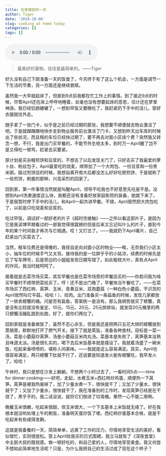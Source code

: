 ```yaml
---
title: 在家做饭的一天
author: Tiger
date: '2019-10-06'
slug: cooking at home today
categories: []
tags: []
---
```


<audio controls="controls">
	<source src="http://music.163.com/song/media/outer/url?id=557397713.mp3" type="audio/mpeg" />
	Your browser does not support the audio element.
</audio>

>最美好的事物，往往是最简单的。——Tiger

好久没有自己下厨准备一天的饭食了，今天终于有了这么个机会，一方面是调节一下生活的节奏，另一方面还是继续救赎。

虽然我一大早就起床了，但直到9点前我都在忙工作上的事情。到了接近9点的时候，尽管April还在床上呼呼地睡着，丝毫也没有想要起床的意思，估计还在梦里神游。我已经饥肠辘辘了，一想到早饭又要晚吃了，我赶紧扔下手中的活儿，穿好衣服就往外走。

随手拿了一张门卡，似乎是之前已经过期的那张，我想要不顺便就去物业激活了吧。于是就蹭蹭蹭地快步走到物业服务前台激活了门卡，又想到昨天出车库的时候出了些状况，而且租的车位已经快过期了，要不再去对面小区续个费？突然我又转念一想，不行，我是出门买早餐的，不能节外生枝太多，到时万一April醒了岂不是又得吃一顿骂，赶紧去买要紧。

原计划是买杂粮煎饼和豆浆的，不想去了以后发现关门了，只好去买了我最爱的萝卜丝、粉丝包子，April最爱吃的烧麦，顺带加了一个大肉包、一份豆浆和一份黑米粥。路过煎饼店的时候，我想自离开南大后都没怎么好好吃顿煎饼，于是就称了一些煎饼，刷酱的那种，兴高采烈的回家了。

回到家，第一件事情当然就是叫醒April，领导不吃我也不好意思先吃是不是。没想到April洗漱速度这么快，我都还没有准备好放家庭影院的装备，她就下来了。于是我暂时停下手中的活儿，和April一起共进早餐。不错，April居然把大肉包吃了，以前是只吃烧麦和豆浆的。

吃过早饭，调试好一部好老的片子《超时空接触》——之所以看这部片子，是因为它是我读博早期看过的一部我觉得很震撼的但是后来又忘记叫什么的片子，直到今年的某个时间我才再次与它相遇。哎！又打岔了。——我就扔下April看片，自己赶紧出门买菜去了。

当然，租车位费还是得缴的，我径自走向对面小区的物业——唉，无奈我们小区太小，抽车位的时候手气又太背。接待我的是一位胖乎乎的小姑凉，续费的时候先是忘了写车牌号，后是旁边的小姐姐发现日期写错了。如此粗枝大叶，真有点April的作风，我当时就呵呵了。

接着就是去菜市场买菜，其实早餐也是在菜市场旁的早餐店买的——你若问我为啥买早餐时不顺带把菜给买了。哼！还不是出门晚了，早餐快当午餐吃了。——在菜市场买了西红柿、莴笋、玉米、青黄豆米、双孢蘑菇（一种白色小蘑菇，不识货的April居然叫它平菇，哈哈！）、绞肉。出门准备买一条扁鱼的时候，发现几家都放了一排卖螃蟹的桶。问是否有扁鱼，答案统一是没有。那么我顺势就买了螃蟹，真是没有比较就没有鉴定，10元、15元、20元、25元排排站，就发现20元桶里的两只螃蟹活蹦乱跳到处跑，好了，就你们两位了。

回到家就是准备做饭了，虽然不忍心杀生，但是我还是把两只五花大绑的螃蟹放到蒸锅里，默默地打开了燃气开关。接下了就是蒸饭，准备各种食材。目标是一菜一汤，菜是小蘑菇炒莴笋，汤是小蘑菇豆米肉丸汤。菜基本是失败了，莴笋基本没熟且味道太淡。汤是很扎实的，喝下去后米饭基本就是摆设了。我就着汤盛了一碗米饭，吃起来香喷喷的，堪称人间美味。——我就是这么容易满足。其实，April也很容易满足，两只螃蟹下肚就不行了，还说要是知道发火能有螃蟹吃，我早发火了。哈哈！

午休时，我只是想在沙发上躺躺，不想两个小时过去了，一看时间5点——time for dinner cooking——好吧，走起，水煮玉米+西红柿炒鸡蛋，顺便热一下莴笋。莴笋是被我热废掉了，加了少量水煮一下，很快就干了；又加了少量水，很快就干了；又加了少量水，很快就干了，我在准备别的工作时，发现莴笋已经是在干烧了，黑乎乎的。我二话没说，就将它们倒进了垃圾桶。果然一心不能二用啊。

晚餐玉米很嫩，吃起来很甜，但玉米很大，一个下去基本上米饭就无缘了。好在我根本就没哟处理上午的剩饭，准备明天蛋炒饭了喽。西红柿炒蛋基本合格，就是干吃起来有些咸得发齁。

这就是我备餐的一天，简简单单，远离了工作的压力，尽情地享受生活的美好，看似很忙，实则很放松。穿上April给我买的日式围裙，我立马就有了《深夜食堂》中主厨大叔的既视感。做一顿好吃的，和自己爱的人，尽情地享受美食。我又何尝不想如此简单地生活呢？只是，为什么我把自己的生活过成了现在这个样子？


